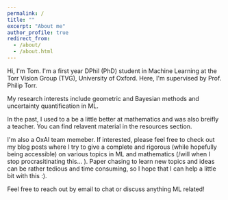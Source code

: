 ```yaml
---
permalink: /
title: ""
excerpt: "About me"
author_profile: true
redirect_from: 
  - /about/
  - /about.html
---
```


Hi, I'm Tom. I'm a first year DPhil (PhD) student in Machine Learning at the Torr Vision Group (TVG), University of Oxford. Here, I'm supervised by Prof. Philip Torr. 

My research interests include geometric and Bayesian methods and uncertainty quantification in ML. 

In the past, I used to a be a little better at mathematics and was also breifly a teacher. You can find relavent material in the resources section. 

I'm also a OxAI team memeber. If interested, please feel free to check out my blog posts where I try to give a complete and rigorous (while hopefully being accessible) on various topics in ML and mathematics (/will when I stop procrasitinating this... ). Paper chasing to learn new topics and ideas can be rather tedious and time consuming, so I hope that I can help a little bit with this :). 

Feel free to reach out by email to chat or discuss anything ML related! 